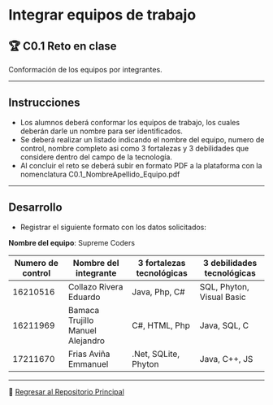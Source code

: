 # Integrar equipos de trabajo

## :trophy: C0.1 Reto en clase

Conformación de los equipos por integrantes.
___

## Instrucciones

- Los alumnos deberá conformar los equipos de trabajo, los cuales deberán darle un nombre para ser identificados.
- Se deberá realizar un listado indicando el nombre del equipo, numero de control, nombre completo asi como 3 fortalezas y 3 debilidades que considere dentro del campo de la tecnología.
- Al concluir el reto se deberá subir en formato PDF a la plataforma con la nomenclatura C0.1_NombreApellido_Equipo.pdf

___

## Desarrollo

- Registrar el siguiente formato con los datos solicitados:

**Nombre del equipo**: Supreme Coders

Numero de control | Nombre del integrante | 3 fortalezas tecnológicas | 3 debilidades tecnológicas
---------|----------|---------|---------|
16210516|Collazo Rivera Eduardo|Java, Php, C#|SQL, Phyton, Visual Basic|
16211969|Bamaca Trujillo Manuel Alejandro|C#, HTML, Php|Java, SQL, C|
17211670|Frias Aviña Emmanuel|.Net, SQLite, Phyton|Java, C++, JS|
___
:page_facing_up: [Regresar al Repositorio Principal](/readme.md) 